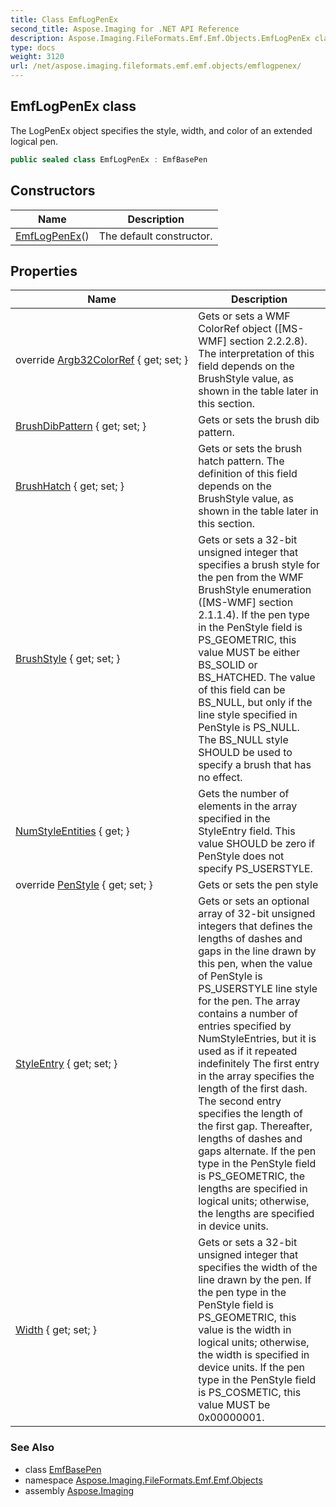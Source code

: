 ```yaml
---
title: Class EmfLogPenEx
second_title: Aspose.Imaging for .NET API Reference
description: Aspose.Imaging.FileFormats.Emf.Emf.Objects.EmfLogPenEx class. The LogPenEx object specifies the style width and color of an extended logical pen
type: docs
weight: 3120
url: /net/aspose.imaging.fileformats.emf.emf.objects/emflogpenex/
---
```

## EmfLogPenEx class

The LogPenEx object specifies the style, width, and color of an extended logical pen.

```csharp
public sealed class EmfLogPenEx : EmfBasePen
```

## Constructors

| Name | Description |
| --- | --- |
| [EmfLogPenEx](emflogpenex/)() | The default constructor. |

## Properties

| Name | Description |
| --- | --- |
| override [Argb32ColorRef](../../aspose.imaging.fileformats.emf.emf.objects/emflogpenex/argb32colorref/) { get; set; } | Gets or sets a WMF ColorRef object ([MS-WMF] section 2.2.2.8). The interpretation of this field depends on the BrushStyle value, as shown in the table later in this section. |
| [BrushDibPattern](../../aspose.imaging.fileformats.emf.emf.objects/emflogpenex/brushdibpattern/) { get; set; } | Gets or sets the brush dib pattern. |
| [BrushHatch](../../aspose.imaging.fileformats.emf.emf.objects/emflogpenex/brushhatch/) { get; set; } | Gets or sets the brush hatch pattern. The definition of this field depends on the BrushStyle value, as shown in the table later in this section. |
| [BrushStyle](../../aspose.imaging.fileformats.emf.emf.objects/emflogpenex/brushstyle/) { get; set; } | Gets or sets a 32-bit unsigned integer that specifies a brush style for the pen from the WMF BrushStyle enumeration ([MS-WMF] section 2.1.1.4). If the pen type in the PenStyle field is PS_GEOMETRIC, this value MUST be either BS_SOLID or BS_HATCHED. The value of this field can be BS_NULL, but only if the line style specified in PenStyle is PS_NULL. The BS_NULL style SHOULD be used to specify a brush that has no effect. |
| [NumStyleEntities](../../aspose.imaging.fileformats.emf.emf.objects/emflogpenex/numstyleentities/) { get; } | Gets the number of elements in the array specified in the StyleEntry field. This value SHOULD be zero if PenStyle does not specify PS_USERSTYLE. |
| override [PenStyle](../../aspose.imaging.fileformats.emf.emf.objects/emflogpenex/penstyle/) { get; set; } | Gets or sets the pen style |
| [StyleEntry](../../aspose.imaging.fileformats.emf.emf.objects/emflogpenex/styleentry/) { get; set; } | Gets or sets an optional array of 32-bit unsigned integers that defines the lengths of dashes and gaps in the line drawn by this pen, when the value of PenStyle is PS_USERSTYLE line style for the pen. The array contains a number of entries specified by NumStyleEntries, but it is used as if it repeated indefinitely The first entry in the array specifies the length of the first dash. The second entry specifies the length of the first gap. Thereafter, lengths of dashes and gaps alternate. If the pen type in the PenStyle field is PS_GEOMETRIC, the lengths are specified in logical units; otherwise, the lengths are specified in device units. |
| [Width](../../aspose.imaging.fileformats.emf.emf.objects/emflogpenex/width/) { get; set; } | Gets or sets a 32-bit unsigned integer that specifies the width of the line drawn by the pen. If the pen type in the PenStyle field is PS_GEOMETRIC, this value is the width in logical units; otherwise, the width is specified in device units. If the pen type in the PenStyle field is PS_COSMETIC, this value MUST be 0x00000001. |

### See Also

* class [EmfBasePen](../emfbasepen/)
* namespace [Aspose.Imaging.FileFormats.Emf.Emf.Objects](../../aspose.imaging.fileformats.emf.emf.objects/)
* assembly [Aspose.Imaging](../../)


